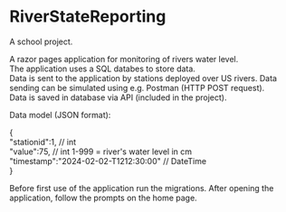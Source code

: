 # RiverStateReporting


A school project.  


A razor pages application for monitoring of rivers water level.  
The application uses a SQL databes to store data.  
Data is sent to the application by stations deployed over US rivers. Data sending can be simulated using e.g. Postman (HTTP POST request).  
Data is saved in database via API (included in the project).  


Data model (JSON format):


{  
"stationid":1,                            // int  
"value":75,                               // int 1-999 = river's water level in cm  
"timestamp":"2024-02-02-T1212:30:00"      // DateTime  
}  


Before first use of the application run the migrations. After opening the application, follow the prompts on the home page.
